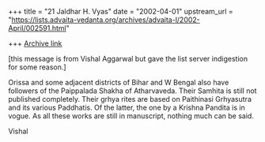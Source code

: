 +++
title = "21 Jaldhar H. Vyas"
date = "2002-04-01"
upstream_url = "https://lists.advaita-vedanta.org/archives/advaita-l/2002-April/002591.html"

+++
[Archive link](https://lists.advaita-vedanta.org/archives/advaita-l/2002-April/002591.html)

[this message is from Vishal Aggarwal <vishalagarwal at hotmail.com> but gave
the list server indigestion for some reason.]

Orissa and some adjacent districts of Bihar and W Bengal also have
followers of the Paippalada Shakha of Atharvaveda. Their Samhita is still
not published completely. Their grhya rites are based on Paithinasi
Grhyasutra and its various Paddhatis. Of the latter, the one by a Krishna
Pandita is in vogue. As all these works are still in manuscript, nothing
much can be said.

Vishal

